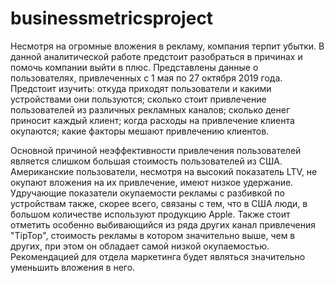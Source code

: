 # businessmetricsproject
Несмотря на огромные вложения в рекламу, компания терпит убытки. В данной аналитической работе предстоит разобраться в причинах и помочь компании выйти в плюс.
Представлены данные о пользователях, привлеченных с 1 мая по 27 октября 2019 года. Предстоит изучить: откуда приходят пользователи и какими устройствами они 
пользуются; сколько стоит привлечение пользователей из различных рекламных каналов; сколько денег приносит каждый клиент; когда расходы на привлечение клиента 
окупаются; какие факторы мешают привлечению клиентов.

Основной причиной неэффективности привлечения пользователей является слишком большая стоимость пользователей из США. Американские пользователи, несмотря на высокий 
показатель LTV, не окупают вложения на их привлечение, имеют низкое удержание. Удручающие показатели окупаемости рекламы с разбивкой по устройствам также, скорее 
всего, связаны с тем, что в США люди, в большом количестве используют продукцию Apple. Также стоит отметить особенно выбивающийся из ряда других канал привлечения 
"TipTop", стоимость рекламы в котором значительно выше, чем в других, при этом он обладает самой низкой окупаемостью. Рекомендацией для отдела маркетинга будет 
являться значительно уменьшить вложения в него.
